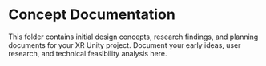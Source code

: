 # Concept Documentation

This folder contains initial design concepts, research findings, and planning documents for your XR Unity project. Document your early ideas, user research, and technical feasibility analysis here. 